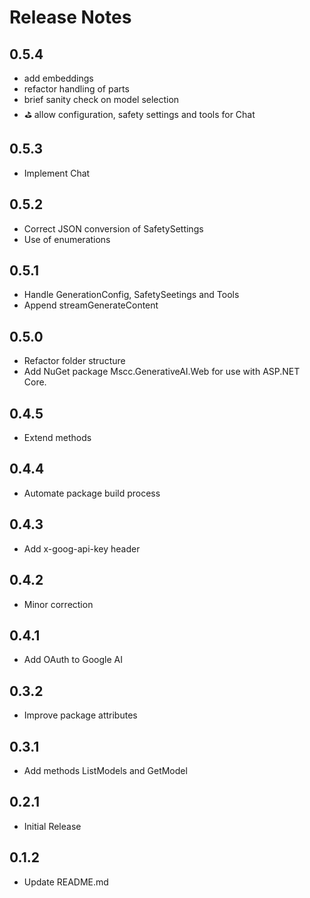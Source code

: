 # Release Notes

## 0.5.4

- add embeddings
- refactor handling of parts
- brief sanity check on model selection
- ⛳ allow configuration, safety settings and tools for Chat

## 0.5.3

- Implement Chat

## 0.5.2

- Correct JSON conversion of SafetySettings
- Use of enumerations

## 0.5.1

- Handle GenerationConfig, SafetySeetings and Tools
- Append streamGenerateContent

## 0.5.0

- Refactor folder structure
- Add NuGet package Mscc.GenerativeAI.Web for use with ASP.NET Core.

## 0.4.5

- Extend methods

## 0.4.4

- Automate package build process

## 0.4.3

- Add x-goog-api-key header

## 0.4.2

- Minor correction

## 0.4.1

- Add OAuth to Google AI

## 0.3.2

- Improve package attributes

## 0.3.1

- Add methods ListModels and GetModel

## 0.2.1

- Initial Release

## 0.1.2

- Update README.md
